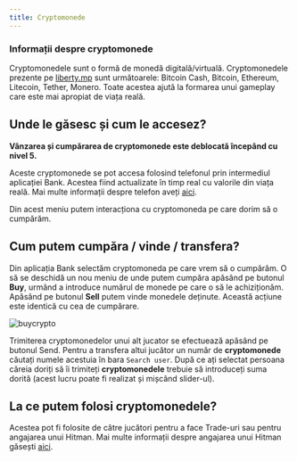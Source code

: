 ```yaml
---
title: Cryptomonede
---
```


### Informații despre cryptomonede

 Cryptomonedele sunt o formă de monedă digitală/virtuală. Cryptomonedele prezente pe [liberty.mp](https://ucp.liberty.mp/) sunt următoarele: Bitcoin Cash, Bitcoin, Ethereum, Litecoin, Tether, Monero. Toate acestea ajută la formarea unui gameplay care este mai apropiat de viața reală.

 ## Unde le găsesc și cum le accesez?

**Vânzarea și cumpărarea de cryptomonede este deblocată începând cu nivel 5.**

 Aceste cryptomonede se pot accesa folosind telefonul prin intermediul aplicației Bank. Acestea fiind actualizate în timp real cu valorile din viața reală. Mai multe informații despre telefon aveți [aici](../general/phone.md).

 Din acest meniu putem interacționa cu cryptomoneda pe care dorim să o cumpărăm.

  ## Cum putem cumpăra / vinde / transfera?

  Din aplicația Bank selectăm cryptomoneda pe care vrem să o cumpărăm. O să se deschidă un nou meniu de unde putem cumpăra apăsând pe butonul **Buy**, urmând a introduce numărul de monede pe care o să le achiziționăm. Apăsând pe butonul **Sell** putem vinde monedele deținute. Această acțiune este identică cu cea de cumpărare.

   <Image src="https://i.imgur.com/dm8cs5n.png" alt="buycrypto" />

  Trimiterea cryptomonedelor unui alt jucator se efectuează apăsând pe butonul Send. Pentru a transfera altui jucător un număr de **cryptomonede** căutați numele acestuia în bara `Search user`. După ce ați selectat persoana căreia doriți să îi trimiteți **cryptomonedele** trebuie să introduceți suma dorită (acest lucru poate fi realizat și mișcând slider-ul).

  ## La ce putem folosi cryptomonedele?

  Acestea pot fi folosite de către jucători pentru a face Trade-uri sau pentru angajarea unui Hitman. Mai multe informații despre angajarea unui Hitman găsești [aici](../factions/hitman.md).
